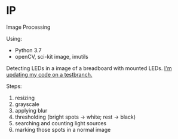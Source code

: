 # IP
Image Processing

Using:
- Python 3.7
- openCV, sci-kit image, imutils

Detecting LEDs in a image of a breadboard with mounted LEDs.
<u>I'm updating my code on a testbranch.</u>

Steps:
1. resizing
2. grayscale
3. applying blur
4. thresholding (bright spots -> white; rest -> black)
5. searching and counting light sources
6. marking those spots in a normal image
